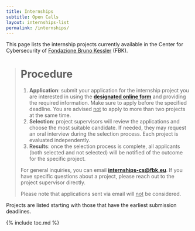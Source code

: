 ```yaml
---
title: Internships
subtitle: Open Calls
layout: internships-list
permalink: /internships/
---
```


This page lists the internship projects currently available in the Center for Cybersecurity of [Fondazione Bruno Kessler](https://www.fbk.eu) (FBK).

<blockquote>
    <h1 class="no-toc">Procedure</h1>
    <ol class="mt-0">
        <li><b>Application</b>: submit your application for the internship project you are interested in using the <b><a href="https://forms.gle/woK1EtSbHPcrVohu8">designated online form</a></b> and providing the required information. Make sure to apply before the specified deadline. You are advised <u>not</u> to apply to more than two projects at the same time.</li>
        <li><b>Selection</b>: project supervisors will review the applications and choose the most suitable candidate. If needed, they may request an oral interview during the selection process. Each project is evaluated independently.</li>
        <li><b>Results</b>: once the selection process is complete, all applicants (both selected and not selected) will be notified of the outcome for the specific project.</li>
    </ol>
    <p>For general inquiries, you can email <b><a href="mailto:internships-cs@fbk.eu">internships-cs@fbk.eu</a></b>. If you have specific questions about a project, please reach out to the project supervisor directly.</p>
    <p>Please note that applications sent via email will <u>not</u> be considered.</p>
</blockquote>

<p>Projects are listed starting with those that have the earliest submission deadlines.</p>

{% include toc.md %}